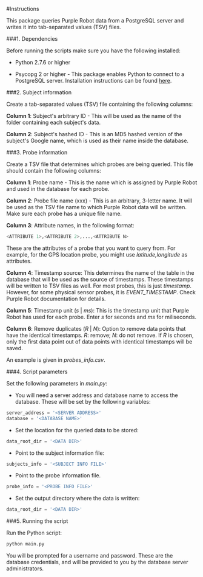 #Instructions

This package queries Purple Robot data from a PostgreSQL server and writes it into tab-separated values (TSV) files.

###1. Dependencies

Before running the scripts make sure you have the following installed:

* Python 2.7.6 or higher

* Psycopg 2 or higher - This package enables Python to connect to a PostgreSQL server. Installation instructions can be found [here](http://initd.org/psycopg/docs/install.html#installation).

###2. Subject information

Create a tab-separated values (TSV) file containing the following columns:

**Column 1**: Subject's arbitrary ID - This will be used as the name of the folder containing each subject's data.

**Column 2**: Subject's hashed ID - This is an MD5 hashed version of the subject's Google name, which is used as their name inside the database.

<!-- Columns 3-5: Date (yyyy-mm-dd) - the start date 
Columns 6-7: Time (HH:mm) - the start time (the hour is in 24-hour format).
Columns 8-10: Date (yyyy-mm-dd) - the end date 
Columns 11-12: Time (HH:mm) - the end time (the hour is in 24-hour format).
 -->

###3. Probe information

Create a TSV file that determines which probes are being queried. This file should contain the following columns:

**Column 1**: Probe name - This is the name which is assigned by Purple Robot and used in the database for each probe.

**Column 2**: Probe file name (xxx) - This is an arbitrary, 3-letter name. It will be used as the TSV file name to which Purple Robot data will be written. Make sure each probe has a unique file name.

**Column 3**: Attribute names, in the following format:
```python
<ATTRIBUTE 1>,<ATTRIBUTE 2>,...,<ATTRIBUTE N>
```
 These are the attributes of a probe that you want to query from. For example, for the GPS location probe, you might use *latitude,longitude* as attributes.

**Column 4**: Timestamp source: This determines the name of the table in the database that will be used as the source of timestamps. These timestamps will be written to TSV files as well. For most probes, this is just *timestamp*. However, for some physical sensor probes, it is *EVENT_TIMESTAMP*. Check Purple Robot documentation for details.

**Column 5**: Timestamp unit (*s* | *ms*): This is the timestamp unit that Purple Robot has used for each probe. Enter *s* for seconds and *ms* for miliseconds.

**Column 6**: Remove duplicates (*R* | *N*): Option to remove data points that have the identical timestamps. *R*: remove; *N*: do not remove. If *R* is chosen, only the first data point out of data points with identical timestamps will be saved.

An example is given in *probes_info.csv*.

###4. Script parameters

Set the following parameters in *main.py*: 

* You will need a server address and database name to access the database. These will be set by the following variables:
```python
server_address = '<SERVER ADDRESS>'
database = '<DATABASE NAME>'
```

* Set the location for the queried data to be stored:

```python
data_root_dir = '<DATA DIR>'
```

* Point to the subject information file:

```python
subjects_info = '<SUBJECT INFO FILE>'
```

* Point to the probe information file.

```python
probe_info = '<PROBE INFO FILE>'
```

* Set the output directory where the data is written:

```python
data_root_dir = '<DATA DIR>'
```

###5. Running the script

Run the Python script:
```python
python main.py
```

You will be prompted for a username and password. These are the database credentials, and will be provided to you by the database server administrators.

